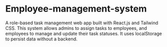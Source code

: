 # Employee-management-system
A role-based task management web app built with React.js and Tailwind CSS. This system allows admins to assign tasks to employees, and employees to manage and update their task statuses. It uses localStorage to persist data without a backend.
